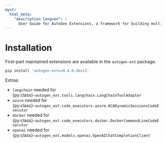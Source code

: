 ```yaml
---
myst:
  html_meta:
    "description lang=en": |
      User Guide for AutoGen Extensions, a framework for building multi-agent applications with AI agents.
---
```


# Installation

First-part maintained extensions are available in the `autogen-ext` package.


```sh
pip install 'autogen-ext==0.4.0.dev11'
```

Extras:

- `langchain` needed for {py:class}`~autogen_ext.tools.langchain.LangChainToolAdapter`
- `azure` needed for {py:class}`~autogen_ext.code_executors.azure.ACADynamicSessionsCodeExecutor`
- `docker` needed for {py:class}`~autogen_ext.code_executors.docker.DockerCommandLineCodeExecutor`
- `openai` needed for {py:class}`~autogen_ext.models.openai.OpenAIChatCompletionClient`

